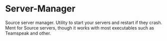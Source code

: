 # Server-Manager
Source server manager. Utility to start your servers and restart if they crash. Ment for Source servers, though it works with most executables such as Teamspeak and other.

